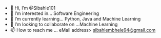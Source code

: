 - 👋 Hi, I’m @Sibahle101
- 👀 I’m interested in... Software Engineering
- 🌱 I’m currently learning... Python, Java and Machine Learning
- 💞️ I’m looking to collaborate on ...Machine Learning
- 📫 How to reach me ...
eMail address> sibahlembhele94@gmail.com
<!---
Sibahle101/Sibahle101 is a ✨ special ✨ repository because its `README.md` (this file) appears on your GitHub profile.
You can click the Preview link to take a look at your changes.
--->

